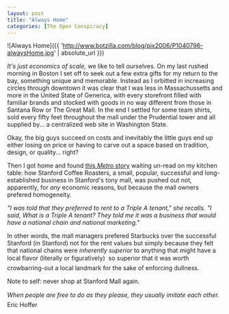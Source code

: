 ```yaml
---
layout: post
title: "Always Home"
categories: [The Open Conspiracy]
---
```



![Always Home]({{ 'http://www.botzilla.com/blog/pix2006/P1040796-alwaysHome.jpg' | absolute_url }})


<i>It's just economics of scale,</i> we like to tell ourselves. On my last rushed morning in Boston I set off to seek out a few extra gifts for my return to the bay, something unique and memorable. Instead as I orbitted in increasing circles through downtown it was clear that I was less in Massachussetts and more in the United State of Generica, with every storefront filled with familiar brands and stocked with goods in no way different from those in Santana Row or The Great Mall. In the end I settled for some team shirts, sold every fifty feet throughout the mall under the Prudential tower and all supplied by... a centralized web site in Washington State.

Okay, the big guys succeed on costs and inevitably the little guys end up either losing on price or having to carve out a space based on tradition, design, or quality... right?

Then I got home and found <a href="http://www.metroactive.com/metro/07.26.06/stanford-shopping-center-0630.html">this <cite>Metro</cite> story</a> waiting un-read on my kitchen table: how Stanford Coffee Roasters, a small, popular, successful and long-established business in Stanford's tony mall, was pushed out not, apparently, for <i>any</i> economic reasons, but because the mall owners prefered homogeneity.

<i>"I was told that they preferred to rent to a Triple A tenant," she recalls. "I said, What is a Triple A tenant? They told me it was a business that would have a national chain and national marketing."</i>

In other words, the mall managers prefered Starbucks over the successful Stanford (in Stanford) not for the rent values but simply because they felt that national chains were <i>inherently superior</i> to anything that might have a local flavor (literally or figuratively) &#151; so superior that it was worth crowbarring-out a local landmark for the sake of enforcing dullness.

Note to self: never shop at Stanford Mall again.

<i>When people are free to do as they please, they usually imitate each other.</i> &#151; Eric Hoffer
